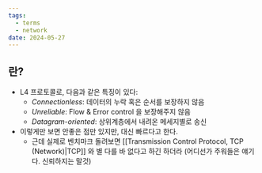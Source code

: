 ```yaml
---
tags:
  - terms
  - network
date: 2024-05-27
---
```

## 란?

- L4 프로토콜로, 다음과 같은 특징이 있다:
	- *Connectionless*: 데이터의 누락 혹은 순서를 보장하지 않음
	- *Unreliable*: Flow & Error control 을 보장해주지 않음
	- *Datagram-oriented*: 상위계층에서 내려온 메세지별로 송신
- 이렇게만 보면 안좋은 점만 있지만, 대신 빠르다고 한다.
	- 근데 실제로 벤치마크 돌려보면 [[Transmission Control Protocol, TCP (Network)|TCP]] 와 별 다를 바 없다고 하긴 하더라 (어디선가 주워들은 얘기다. 신뢰하지는 말것)